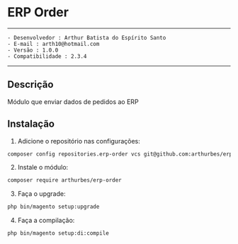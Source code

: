 # ERP Order

---

	- Desenvolvedor : Arthur Batista do Espírito Santo
	- E-mail : arth10@hotmail.com
	- Versão : 1.0.0
	- Compatibilidade : 2.3.4

---

## Descrição

Módulo que enviar dados de pedidos ao ERP

## Instalação

1. Adicione o repositório nas configurações:

```sh
composer config repositories.erp-order vcs git@github.com:arthurbes/erp-order.git
```

2. Instale o módulo:

```sh
composer require arthurbes/erp-order
```

3. Faça o upgrade:

```sh
php bin/magento setup:upgrade
```

4. Faça a compilação:

```sh
php bin/magento setup:di:compile
```
